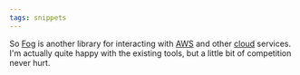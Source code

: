 ```yaml
---
tags: snippets
---
```


So [Fog](http://github.com/geemus/fog) is another library for interacting with [AWS](/wiki/AWS) and other [cloud](/wiki/cloud) services. I'm actually quite happy with the existing tools, but a little bit of competition never hurt.
